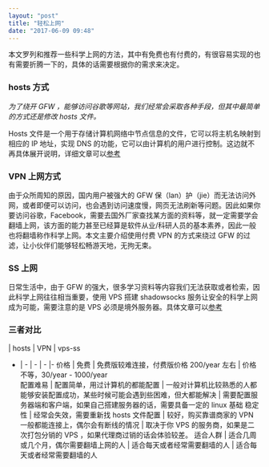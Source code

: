 ```yaml
---
layout: "post"
title: "轻松上网"
date: "2017-06-09 09:48"
---
```


本文罗列和推荐一些科学上网的方法，其中有免费也有付费的，有很容易实现的也有需要折腾一下的，具体的话需要根据你的需求来决定。

### hosts 方式

*为了绕开 GFW ，能够访问谷歌等网站，我们经常会采取各种手段，但其中最简单的方式还是修改 hosts 文件。*

Hosts 文件是一个用于存储计算机网络中节点信息的文件，它可以将主机名映射到相应的 IP 地址，实现 DNS 的功能，它可以由计算机的用户进行控制。这边就不再具体展开说明，详细文章可以[参考](https://noparkinghere.github.io/2017/06/08/2017/2017-06-08-hosts-%E6%96%87%E4%BB%B6%E4%B8%8A%E7%BD%91/)

### VPN 上网方式

由于众所周知的原因，国内用户被强大的 GFW 保（lan）护（jie）而无法访问外网，或者即便可以访问，也会遇到访问速度慢，网页无法刷新等问题。因此如果你要访问谷歌，Facebook，需要去国外厂家查找某方面的资料等，就一定需要学会翻墙上网，该方面的能力甚至已经算是软件从业/科研人员的基本素养，因此一般也将翻墙称作科学上网。本文主要介绍使用付费 VPN 的方式来绕过 GFW 的过滤，让小伙伴们能够轻松畅游天地，无拘无束。

### SS 上网

日常生活中，由于 GFW 的强大，很多学习资料等内容我们无法获取或者检索，因此科学上网往往相当重要，使用 VPS 搭建 shadowsocks 服务让安全的科学上网成为可能，需要注意的是 VPS 必须是境外服务器。具体文章可以[参考](https://noparkinghere.github.io/2016/11/25/2016/2016-11-25-vps-shadowsocks/)

<!-- more -->


### 三者对比

 | hosts | VPN | vps-ss	
- | - | - | - |-
价格 | 免费	| 免费版较难连接，付费版价格 200/year 左右	| 价格不等，30/year - 1000/year	
配置难易 | 配置简单，用过计算机的都能配置 | 一般对计算机比较熟悉的人都能够安装配置成功，某些时候可能会遇到些困难，但大都能解决	| 需要配置服务器端和客户端，如果自己搭建服务器的话，需要具备一定的 linux 基础	
稳定性	| 经常会失效，需要重新找 hosts 文件配置 | 较好，购买靠谱商家的 VPN 一般都能连接上，偶尔会有断线的情况	| 取决于你 VPS 的服务商，如果是二次打包分销的 VPS ，如果代理商过销的话会体验较差。	
适合人群 | 适合几周或几个月，偶尔需要翻墙上网的人 | 适合每天或者经常需要翻墙的人 | 适合每天或者经常需要翻墙的人
